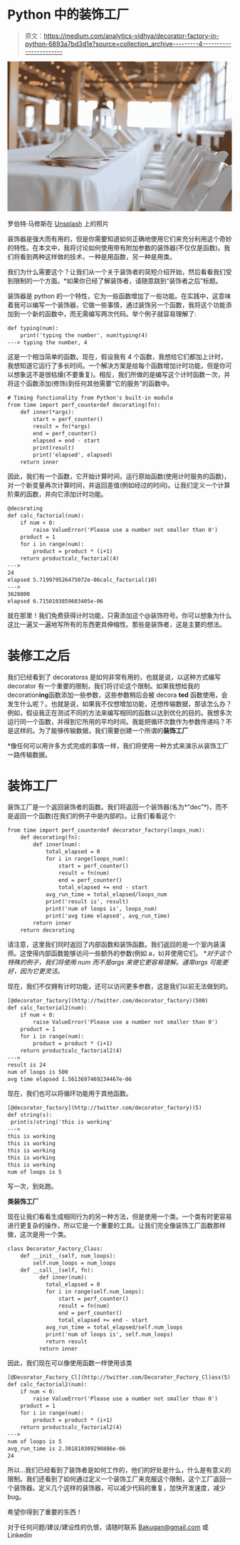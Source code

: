 # Python 中的装饰工厂

> 原文：<https://medium.com/analytics-vidhya/decorator-factory-in-python-6893a7bd3d1e?source=collection_archive---------4----------------------->

![](img/112610d411e889aa289d45cb52a6cf81.png)

罗伯特·马修斯在 [Unsplash](https://unsplash.com?utm_source=medium&utm_medium=referral) 上的照片

装饰器是强大而有用的，但是你需要知道如何正确地使用它们来充分利用这个奇妙的特性。在本文中，我将讨论如何使用带有附加参数的装饰器(不仅仅是函数)。我们将看到两种这样做的技术，一种是用函数，另一种是用类。

我们为什么需要这个？让我们从一个关于装饰者的简短介绍开始，然后看看我们受到限制的一个方面。*如果你已经了解装饰者，请随意跳到“装饰者之后”标题。

装饰器是 python 的一个特性，它为一些函数增加了一些功能。在实践中，这意味着我可以编写一个装饰器，它做一些事情，通过装饰另一个函数，我将这个功能添加到一个新的函数中，而无需编写两次代码。举个例子就容易理解了:

```
def typing(num):
    print('typing the number', num)typing(4)
---> typing the number, 4
```

这是一个相当简单的函数。现在，假设我有 4 个函数，我想给它们都加上计时，我想知道它运行了多长时间。一个解决方案是给每个函数增加计时功能，但是你可以想象这不是很枯燥(不要重复)。相反，我们所做的是编写这个计时函数一次，并将这个函数添加(修饰)到任何其他需要“它的服务”的函数中。

```
# Timing functionality from Python's built-in module
from time import perf_counterdef decorating(fn):
    def inner(*args):      
        start = perf_counter()
        result = fn(*args)
        end = perf_counter()
        elapsed = end - start
        print(result)
        print('elapsed', elapsed)
    return inner
```

因此，我们有一个函数，它开始计算时间，运行原始函数(使用计时服务的函数)，对一个新变量再次计算时间，并返回差值(例如经过的时间)。让我们定义一个计算阶乘的函数，并向它添加计时功能。

```
@decorating
def calc_factorial(num):
    if num < 0:
        raise ValueError('Please use a number not smaller than 0')
    product = 1
    for i in range(num):
        product = product * (i+1)
    return productcalc_factorial(4)
---> 
24
elapsed 5.719979526475072e-06calc_factorial(10)
---> 
3628800
elapsed 6.7150103859603405e-06
```

就在那里！我们免费获得计时功能，只需添加这个@装饰符号。你可以想象为什么这比一遍又一遍地写所有的东西更具伸缩性。那些是装饰者，这是主要的想法。

# 装修工之后

我们已经看到了 decoratorss 是如何非常有用的，也就是说，以这种方式编写 decorator 有一个重要的限制，我们将讨论这个限制。如果我想给我的 decoration**ing**函数添加一些参数，这些参数稍后会被 decora **ted** 函数使用，会发生什么呢？。也就是说，如果我不仅想增加功能，还想传输数据，那该怎么办？例如，假设我正在测试不同的方法来编写相同的函数以达到优化的目的。我想多次运行同一个函数，并得到它所用的平均时间。我能把循环次数作为参数传递吗？不是这样的。为了能够传输数据，我们需要创建一个所谓的**装饰工厂**

*像任何可以用许多方式完成的事情一样，我们将使用一种方式来演示从装饰工厂一路传输数据。

# **装饰工厂**

装饰工厂是一个返回装饰者的函数。我们将返回一个装饰器(名为*“dec”*)，而不是返回一个函数(在我们的例子中是内部的)。让我们看看这个:

```
from time import perf_counterdef decorator_factory(loops_num):
    def decorating(fn):
        def inner(num):   
            total_elapsed = 0
            for i in range(loops_num):
                start = perf_counter()
                result = fn(num)
                end = perf_counter()
                total_elapsed += end - start
            avg_run_time = total_elapsed/loops_num
            print('result is', result)    
            print('num of loops is', loops_num)
            print('avg time elapsed', avg_run_time)
        return inner
    return decorating
```

请注意，这里我们同时返回了内部函数和装饰函数。我们返回的是一个室内装潢师。这使得内部函数能够访问一些额外的参数(例如 a，b)并使用它们。
**对于这个特殊的例子，我们将使用 num 而不是*args 来使它更容易理解。通常*args 可能更好，因为它更灵活。*

现在，我们不仅拥有计时功能，还可以访问更多参数，这是我们以前无法做到的。

```
[@decorator_factory](http://twitter.com/decorator_factory)(500)
def calc_factorial2(num):
    if num < 0:
        raise ValueError('Please use a number not smaller than 0')
    product = 1
    for i in range(num):
        product = product * (i+1)
    return productcalc_factorial2(4)
--->
result is 24
num of loops is 500
avg time elapsed 1.5613697469234467e-06
```

现在，我们也可以将循环功能用于其他函数。

```
[@decorator_factory](http://twitter.com/decorator_factory)(5)
def string(s):
 print(s)string('this is working'
--->
this is working
this is working
this is working
this is working
this is working
num of loops is 5
```

写一次，到处跑。

**类装饰工厂**

现在让我们看看生成相同行为的另一种方法，但是使用一个类。一个类有时更容易进行更复杂的操作，所以它是一个重要的工具。让我们完全像装饰工厂函数那样做，这次是用一个类。

```
class Decorator_Factory_Class:
    def __init__(self, num_loops):
        self.num_loops = num_loops
    def __call__(self, fn):
          def inner(num):   
            total_elapsed = 0
            for i in range(self.num_loops):
                start = perf_counter()
                result = fn(num)
                end = perf_counter()
                total_elapsed += end - start
            avg_run_time = total_elapsed/self.num_loops
            print('num of loops is', self.num_loops)
            return result
          return inner
```

因此，我们现在可以像使用函数一样使用该类

```
[@Decorator_Factory_Cl](http://twitter.com/Decorator_Factory_Cl)ass(5)
def calc_factorial2(num):
    if num < 0:
        raise ValueError('Please use a number not smaller than 0')
    product = 1
    for i in range(num):
        product = product * (i+1)
    return productcalc_factorial2(4)
--->
num of loops is 5
avg_run_time is 2.301810309290886e-06
24
```

所以…我们已经看到了装饰者是如何工作的，他们的好处是什么，什么是有意义的限制。我们还看到了如何通过定义一个装饰工厂来克服这个限制，这个工厂返回一个装饰器。定义几个这样的装饰器，可以减少代码的重复，加快开发速度，减少 bug。

希望你得到了重要的东西！

对于任何问题/建议/建设性的仇恨，请随时联系 Bakugan@gmail.com 或 Linkedin